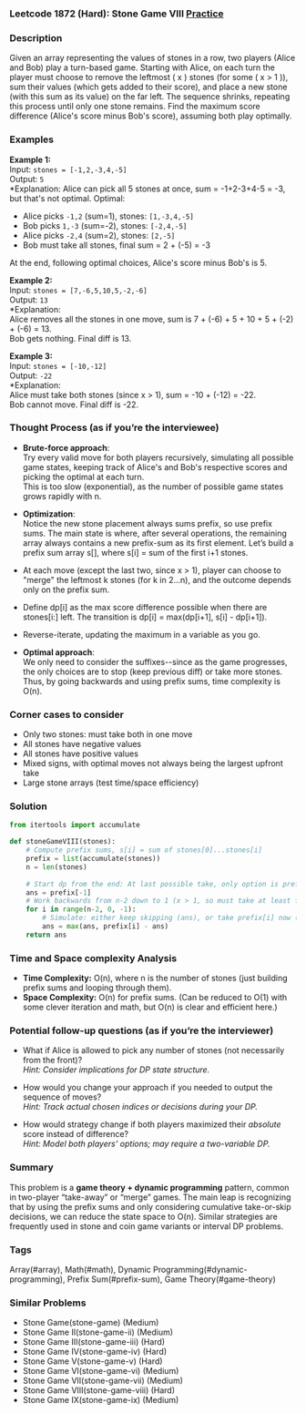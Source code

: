 ### Leetcode 1872 (Hard): Stone Game VIII [Practice](https://leetcode.com/problems/stone-game-viii)

### Description  
Given an array representing the values of stones in a row, two players (Alice and Bob) play a turn-based game. Starting with Alice, on each turn the player must choose to remove the leftmost \( x \) stones (for some \( x > 1 \)), sum their values (which gets added to their score), and place a new stone (with this sum as its value) on the far left. The sequence shrinks, repeating this process until only one stone remains. Find the maximum score difference (Alice's score minus Bob's score), assuming both play optimally.

### Examples  

**Example 1:**  
Input: `stones = [-1,2,-3,4,-5]`  
Output: `5`  
*Explanation: Alice can pick all 5 stones at once, sum = -1+2-3+4-5 = -3, but that's not optimal.
Optimal:  
- Alice picks `-1,2` (sum=1), stones: `[1,-3,4,-5]`  
- Bob picks `1,-3` (sum=-2), stones: `[-2,4,-5]`  
- Alice picks `-2,4` (sum=2), stones: `[2,-5]`  
- Bob must take all stones, final sum = 2 + (-5) = -3

At the end, following optimal choices, Alice's score minus Bob's is 5.

**Example 2:**  
Input: `stones = [7,-6,5,10,5,-2,-6]`  
Output: `13`  
*Explanation:  
Alice removes all the stones in one move, sum is 7 + (-6) + 5 + 10 + 5 + (-2) + (-6) = 13.  
Bob gets nothing. Final diff is 13.

**Example 3:**  
Input: `stones = [-10,-12]`  
Output: `-22`  
*Explanation:  
Alice must take both stones (since x > 1), sum = -10 + (-12) = -22.  
Bob cannot move. Final diff is -22.

### Thought Process (as if you’re the interviewee)  

- **Brute-force approach**:  
Try every valid move for both players recursively, simulating all possible game states, keeping track of Alice's and Bob's respective scores and picking the optimal at each turn.  
This is too slow (exponential), as the number of possible game states grows rapidly with n.

- **Optimization**:  
Notice the new stone placement always sums prefix, so use prefix sums. The main state is where, after several operations, the remaining array always contains a new prefix-sum as its first element. Let’s build a prefix sum array s[], where s[i] = sum of the first i+1 stones.

- At each move (except the last two, since x > 1), player can choose to "merge" the leftmost k stones (for k in 2...n), and the outcome depends only on the prefix sum.
- Define dp[i] as the max score difference possible when there are stones[i:] left. The transition is dp[i] = max(dp[i+1], s[i] - dp[i+1]).
- Reverse-iterate, updating the maximum in a variable as you go.

- **Optimal approach**:  
We only need to consider the suffixes--since as the game progresses, the only choices are to stop (keep previous diff) or take more stones. Thus, by going backwards and using prefix sums, time complexity is O(n).

### Corner cases to consider  
- Only two stones: must take both in one move  
- All stones have negative values  
- All stones have positive values  
- Mixed signs, with optimal moves not always being the largest upfront take  
- Large stone arrays (test time/space efficiency)

### Solution

```python
from itertools import accumulate

def stoneGameVIII(stones):
    # Compute prefix sums, s[i] = sum of stones[0]...stones[i]
    prefix = list(accumulate(stones))
    n = len(stones)
    
    # Start dp from the end: At last possible take, only option is prefix[n-1]
    ans = prefix[-1]
    # Work backwards from n-2 down to 1 (x > 1, so must take at least first 2 stones)
    for i in range(n-2, 0, -1):
        # Simulate: either keep skipping (ans), or take prefix[i] now (prefix[i] - ans)
        ans = max(ans, prefix[i] - ans)
    return ans
```

### Time and Space complexity Analysis  

- **Time Complexity:** O(n), where n is the number of stones (just building prefix sums and looping through them).
- **Space Complexity:** O(n) for prefix sums. (Can be reduced to O(1) with some clever iteration and math, but O(n) is clear and efficient here.)

### Potential follow-up questions (as if you’re the interviewer)  

- What if Alice is allowed to pick any number of stones (not necessarily from the front)?  
  *Hint: Consider implications for DP state structure.*

- How would you change your approach if you needed to output the sequence of moves?  
  *Hint: Track actual chosen indices or decisions during your DP.*

- How would strategy change if both players maximized their *absolute* score instead of difference?  
  *Hint: Model both players’ options; may require a two-variable DP.*

### Summary
This problem is a **game theory + dynamic programming** pattern, common in two-player “take-away” or “merge” games. The main leap is recognizing that by using the prefix sums and only considering cumulative take-or-skip decisions, we can reduce the state space to O(n). Similar strategies are frequently used in stone and coin game variants or interval DP problems.

### Tags
Array(#array), Math(#math), Dynamic Programming(#dynamic-programming), Prefix Sum(#prefix-sum), Game Theory(#game-theory)

### Similar Problems
- Stone Game(stone-game) (Medium)
- Stone Game II(stone-game-ii) (Medium)
- Stone Game III(stone-game-iii) (Hard)
- Stone Game IV(stone-game-iv) (Hard)
- Stone Game V(stone-game-v) (Hard)
- Stone Game VI(stone-game-vi) (Medium)
- Stone Game VII(stone-game-vii) (Medium)
- Stone Game VIII(stone-game-viii) (Hard)
- Stone Game IX(stone-game-ix) (Medium)